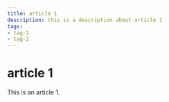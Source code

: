 ```yaml
---
title: article 1
description: this is a description about article 1
tags:
- tag-1
- tag-2
---
```


# article 1

This is an article 1.